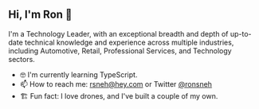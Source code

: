 ## Hi, I'm Ron 👋

I'm a Technology Leader, with an exceptional breadth and depth of up-to-date technical knowledge and experience across multiple industries, including Automotive, Retail, Professional Services, and Technology sectors. 

- 🤓 I'm currently learning TypeScript.
- 📫 How to reach me: rsneh@hey.com or Twitter [@ronsneh](twitter.com/ronsneh)
- 🏗️ Fun fact: I love drones, and I've built a couple of my own.

<!--
**rsneh/rsneh** is a ✨ _special_ ✨ repository because its `README.md` (this file) appears on your GitHub profile.

Here are some ideas to get you started:

- 🔭 I'm currently working on 
- 🌱 I’m currently learning ...
- 👯 I’m looking to collaborate on ...
- 🤔 I’m looking for help with ...
- 💬 Ask me about ...
- 📫 How to reach me: ...
- 😄 Pronouns: ...
- ⚡ Fun fact: ...
-->
